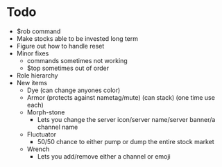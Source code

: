 # Todo

- $rob command
- Make stocks able to be invested long term
- Figure out how to handle reset
- Minor fixes
    - commands sometimes not working
    - $top sometimes out of order
- Role hierarchy
- New items
    - Dye (can change anyones color)
    - Armor (protects against nametag/mute) (can stack) (one time use each)
    - Morph-stone
        - Lets you change the server icon/server name/server banner/a channel name
    - Fluctuator
        - 50/50 chance to either pump or dump the entire stock market
    - Wrench
        - Lets you add/remove either a channel or emoji
